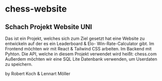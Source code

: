 # chess-website

## Schach Projekt Website UNI

Das ist ein Projekt, welches sich zum Ziel gesetzt hat eine Website zu entwickeln auf der es ein Leaderboard & Elo- Win-Rate-Calculator gibt.
Im Frontend möchten wir mit React & Tailwind CSS arbeiten.
Im Backend mit Pyhton.
Die API, welche in diesem Projekt verwendet wird heißt: chess.com
Außerdem möchten wir eine SQL Lite Datenbank verwenden, um Userdaten zu speichern.

by Robert Koch & Lennart Möller

